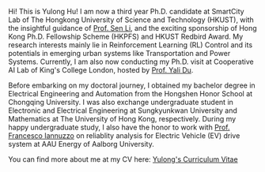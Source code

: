 Hi! This is Yulong Hu! I am now a third year Ph.D. candidate at SmartCity Lab of The Hongkong University of Science and Technology (HKUST), with the insightful guidance of [Prof. Sen Li](https://seng.hkust.edu.hk/about/people/faculty/sen-li), and the exciting sponsorship of Hong Kong Ph.D. Fellowship Scheme (HKPFS) and HKUST Redbird Award. My research interests mainly lie in Reinforcement Learning (RL) Control and its potentials in emerging urban systems like Transportation and Power Systems. Currently, I am also now conducting my Ph.D. visit at Cooperative AI Lab of King's College London, hosted by [Prof. Yali Du](https://www.kcl.ac.uk/people/yali-du).

Before embarking on my doctoral journey, I obtained my bachelor degree in Electrical Engineering and Automation from the Hongshen Honor School at Chongqing University. I was also exchange undergraduate student in Electronic and Electrical Engineering at Sungkyunkwan University and Mathematics at The University of Hong Kong, respectively. During my happy undergraduate study, I also have the honor to work with [Prof. Francesco Iannuzzo](https://vbn.aau.dk/en/persons/fia) on reliablity analysis for Electric Vehicle (EV) drive system at AAU Energy of Aalborg University.

You can find more about me at my CV here: [Yulong's Curriculum Vitae](../assets/CV-Hu-Yulong.pdf)
